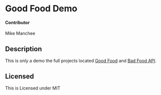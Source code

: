 # Good Food Demo

#### Contributor 
Mike Manchee

## Description
This is only a demo the full projects located [Good Food](https://github.com/mmanchee/good-food) and [Bad Food API](https://github.com/mmanchee/BadFoodApi).

## Licensed
This is Licensed under MIT 